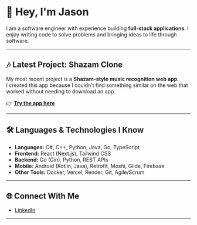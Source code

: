# 👋 Hey, I'm Jason  

I am a software engineer with experience building **full-stack applications**. I enjoy writing code to solve problems and bringing ideas to life through software.  

---

## 🎶 Latest Project: Shazam Clone  

My most recent project is a **Shazam-style music recognition web app**.  
I created this app because I couldn’t find something similar on the web that worked without needing to download an app.  

👉 [**Try the app here**](https://shazam-eta.vercel.app/)  

---

## 🛠 Languages & Technologies I Know  

- **Languages:** C#, C++, Python, Java, Go, TypeScript  
- **Frontend:** React (Next.js), Tailwind CSS  
- **Backend:** Go (Gin), Python, REST APIs  
- **Mobile:** Android (Kotlin, Java), Retrofit, Moshi, Glide, Firebase  
- **Other Tools:** Docker, Vercel, Render, Git, Agile/Scrum  

---

## 🌐 Connect With Me  

- [LinkedIn](https://www.linkedin.com/in/jasonrong/)  

---
